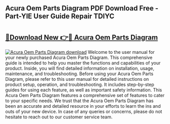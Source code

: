 ## Acura Oem Parts Diagram PDF Download Free - Part-YlE User Guide Repair TDIYC

# <h2><a href="http://dfpnmgo.blite.top/?on=Acura+Oem+Parts+Diagram">🔗Download New 👉🔴 Acura Oem Parts Diagram</a></h2>

[![Acura Oem Parts Diagram download](https://i.imgur.com/lujVjoI.png)](http://dfpnmgo.blite.top/?on=Acura+Oem+Parts+Diagram)
Welcome to the user manual for your newly purchased Acura Oem Parts Diagram. This comprehensive guide is intended to help you master the functions and capabilities of your product. Inside, you will find detailed information on installation, usage, maintenance, and troubleshooting. Before using your Acura Oem Parts Diagram, please refer to this user manual for detailed instructions on product setup, operation, and troubleshooting. It includes step-by-step guides for using each feature, as well as important safety information. This Acura Oem Parts Diagram features a comprehensive set of features to cater to your specific needs. We trust that the Acura Oem Parts Diagram has been an accurate and detailed resource in your efforts to learn the ins and outs of your new device. In case of any queries or concerns, please do not hesitate to reach out to our customer service team.
